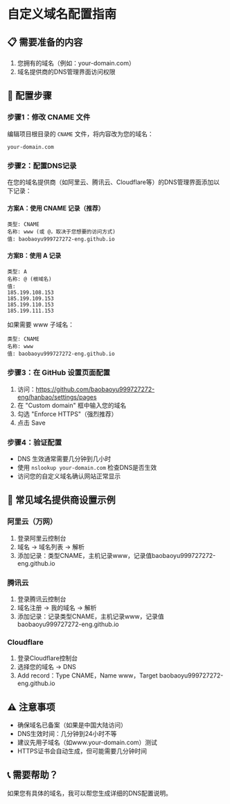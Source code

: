 # 自定义域名配置指南

## 📋 需要准备的内容

1. 您拥有的域名（例如：your-domain.com）
2. 域名提供商的DNS管理界面访问权限

## 🔧 配置步骤

### 步骤1：修改 CNAME 文件

编辑项目根目录的 `CNAME` 文件，将内容改为您的域名：

```
your-domain.com
```

### 步骤2：配置DNS记录

在您的域名提供商（如阿里云、腾讯云、Cloudflare等）的DNS管理界面添加以下记录：

#### 方案A：使用 CNAME 记录（推荐）

```
类型: CNAME
名称: www (或 @，取决于您想要的访问方式)
值: baobaoyu999727272-eng.github.io
```

#### 方案B：使用 A 记录

```
类型: A
名称: @ (根域名)
值: 
185.199.108.153
185.199.109.153
185.199.110.153
185.199.111.153
```

如果需要 www 子域名：

```
类型: CNAME
名称: www
值: baobaoyu999727272-eng.github.io
```

### 步骤3：在 GitHub 设置页面配置

1. 访问：<https://github.com/baobaoyu999727272-eng/hanbao/settings/pages>
2. 在 "Custom domain" 框中输入您的域名
3. 勾选 "Enforce HTTPS"（强烈推荐）
4. 点击 Save

### 步骤4：验证配置

- DNS 生效通常需要几分钟到几小时
- 使用 `nslookup your-domain.com` 检查DNS是否生效
- 访问您的自定义域名确认网站正常显示

## 🌟 常见域名提供商设置示例

### 阿里云（万网）

1. 登录阿里云控制台
2. 域名 → 域名列表 → 解析
3. 添加记录：类型CNAME，主机记录www，记录值baobaoyu999727272-eng.github.io

### 腾讯云

1. 登录腾讯云控制台
2. 域名注册 → 我的域名 → 解析
3. 添加记录：记录类型CNAME，主机记录www，记录值baobaoyu999727272-eng.github.io

### Cloudflare

1. 登录Cloudflare控制台
2. 选择您的域名 → DNS
3. Add record：Type CNAME，Name www，Target baobaoyu999727272-eng.github.io

## ⚠️ 注意事项

- 确保域名已备案（如果是中国大陆访问）
- DNS生效时间：几分钟到24小时不等
- 建议先用子域名（如www.your-domain.com）测试
- HTTPS证书会自动生成，但可能需要几分钟时间

## 📞 需要帮助？

如果您有具体的域名，我可以帮您生成详细的DNS配置说明。
